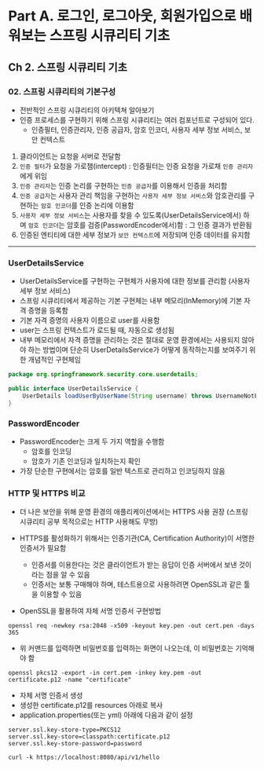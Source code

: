 # Part A. 로그인, 로그아웃, 회원가입으로 배워보는 스프링 시큐리티 기초
## Ch 2. 스프링 시큐리티 기초

### 02. 스프링 시큐리티의 기본구성
- 전반적인 스프링 시큐리티의 아키텍쳐 알아보기
- 인증 프로세스를 구현하기 위해 스프링 시큐리티는 여러 컴포넌트로 구성되어 있다.
    - 인증필터, 인증관리자, 인증 공급자, 암호 인코더, 사용자 세부 정보 서비스, 보안 컨텍스트

1. 클라이언트는 요청을 서버로 전달함
2. `인증 필터`가 요청을 가로챔(intercept) : 인증필터는 인증 요청을 가로채 `인증 관리자`에게 위임
3. `인증 관리자`는 인증 논리를 구현하는 `인증 공급자`를 이용해서 인증을 처리함
4. `인증 공급자`는 사용자 관리 책임을 구현하는 `사용자 세부 정보 서비스`와 암호관리를 구현하는 `암호 인코더`를 인증 논리에 이용함
5. `사용자 세부 정보 서비스`는 사용자를 찾을 수 있도록(UserDetailsService에서) 하며 `암호 인코더`는 암호를 검증(PasswordEncoder에서)함 : 그 인증 결과가 반환됨
6. 인증된 엔티티에 대한 세부 정보가 `보안 컨텍스트`에 저장되며 인증 데이터를 유지함
---

### UserDetailsService
- UserDetailsService를 구현하는 구현체가 사용자에 대한 정보를 관리함 (사용자 세부 정보 서비스)
- 스프링 시큐리티에서 제공하는 기본 구현체는 내부 메모리(InMemory)에 기본 자격 증명을 등록함
- 기본 자격 증명의 사용자 이름으로 user를 사용함
- user는 스프링 컨텍스트가 로드될 때, 자동으로 생성됨
- 내부 메모리에서 자격 증명을 관리하는 것은 절대로 운영 환경에서는 사용되지 않아야 하는 방법이며 단순히 UserDetailsService가 어떻게 동작하는지를 보여주기 위한 개념적인 구현체임
```java
package org.springframework.security.core.userdetails;

public interface UserDetailsService {
    UserDetails loadUserByUserName(String username) throws UsernameNotFoundException;
}
```

### PasswordEncoder
- PasswordEncoder는 크게 두 가지 역할을 수행함
    - 암호를 인코딩
    - 암호가 기존 인코딩과 일치하는지 확인
- 가장 단순한 구현에서는 암호를 일반 텍스트로 관리하고 인코딩하지 않음

### HTTP 및 HTTPS 비교
- 더 나은 보안을 위해 운영 환경의 애플리케이션에서는 HTTPS 사용 권장 (스프링 시큐리티 공부 목적으로는 HTTP 사용해도 무방)
- HTTPS를 활성화하기 위해서는 인증기관(CA, Certification Authority)이 서명한 인증서가 필요함
    - 인증서를 이용한다는 것은 클라이언트가 받는 응답이 인증 서버에서 보낸 것이라는 점을 알 수 있음
    - 인증서는 보통 구매해야 하며, 테스트용으로 사용하려면 OpenSSL과 같은 툴을 이용할 수 있음  

- OpenSSL을 활용하여 자체 서명 인증서 구현방법
```shell script
openssl req -newkey rsa:2048 -x509 -keyout key.pen -out cert.pen -days 365
```
- 위 커맨드를 입력하면 비밀번호를 입력하는 화면이 나오는데, 이 비밀번호는 기억해야 함
```shell script
openssl pkcs12 -export -in cert.pem -inkey key.pem -out certificate.p12 -name "certificate"
```
- 자체 서명 인증서 생성
- 생성한 certificate.p12를 resources 아래로 복사
- application.properties(또는 yml) 아래에 다음과 같이 설정
```properties
server.ssl.key-store-type=PKCS12
server.ssl.key-store=classpath:certificate.p12
server.ssl.key-store-password=password
```
```shell script
curl -k https://localhost:8080/api/v1/hello
```




